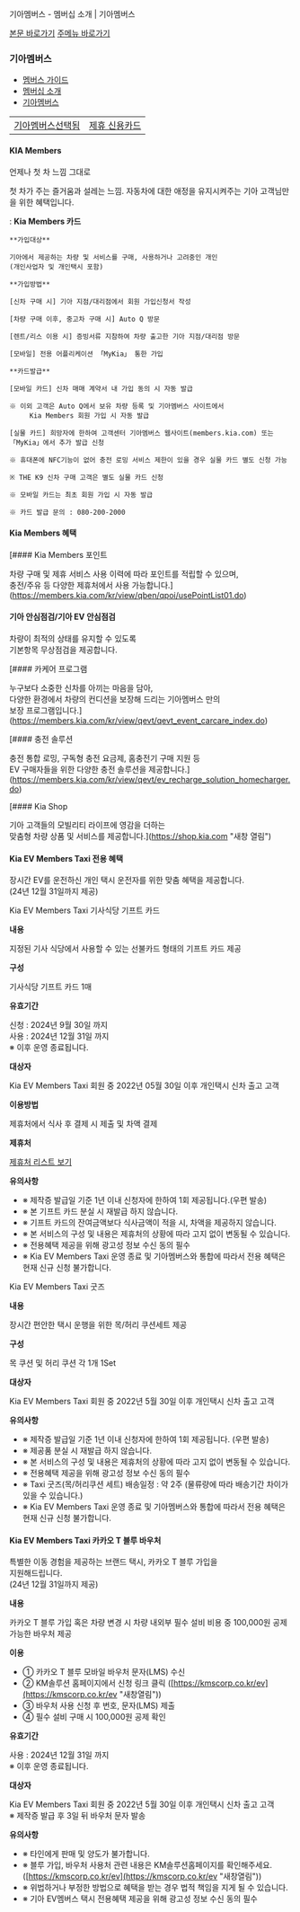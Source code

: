 기아멤버스 - 멤버십 소개 | 기아멤버스










 



[본문 바로가기](#content)
[주메뉴 바로가기](#gnb)

### 기아멤버스

* [멤버스 가이드](https://members.kia.com/kr/view/qmgd/qmgd_memberInfo.do)
* [멤버십 소개](https://members.kia.com/kr/view/qmgd/qmgd_memberInfo.do)
* [기아멤버스](https://members.kia.com/kr/view/qmgd/qmgd_brandInfo.do)

|  |  |
| --- | --- |
| [기아멤버스선택됨](https://members.kia.com/kr/view/qmgd/qmgd_brandInfo.do) | [제휴 신용카드](https://members.kia.com/kr/view/qmgd/qmgd_partnershipCard01.do) |

#### KIA Members

언제나 첫 차 느낌 그대로

첫 차가 주는 즐거움과 설레는 느낌. 자동차에 대한 애정을 유지시켜주는 기아 고객님만을 위한 혜택입니다.

:   **Kia Members 카드**

    **가입대상**

    기아에서 제공하는 차량 및 서비스를 구매, 사용하거나 고려중인 개인  
    (개인사업자 및 개인택시 포함)

    **가입방법**

    [신차 구매 시] 기아 지점/대리점에서 회원 가입신청서 작성

    [차량 구매 이후, 중고차 구매 시] Auto Q 방문

    [렌트/리스 이용 시] 증빙서류 지참하여 차량 출고한 기아 지점/대리점 방문

    [모바일] 전용 어플리케이션 「MyKia」 통한 가입

    **카드발급**

    [모바일 카드] 신차 매매 계약서 내 가입 동의 시 자동 발급

    ※ 이외 고객은 Auto Q에서 보유 차량 등록 및 기아멤버스 사이트에서   
         Kia Members 회원 가입 시 자동 발급

    [실물 카드] 희망자에 한하여 고객센터 기아멤버스 웹사이트(members.kia.com) 또는  
    「MyKia」에서 추가 발급 신청

    ※ 휴대폰에 NFC기능이 없어 충전 로밍 서비스 제한이 있을 경우 실물 카드 별도 신청 가능

    ※ THE K9 신차 구매 고객은 별도 실물 카드 신청

    ※ 모바일 카드는 최초 회원 가입 시 자동 발급

    ※ 카드 발급 문의 : 080-200-2000

#### Kia Members 혜택

[#### Kia Members 포인트

차량 구매 및 제휴 서비스 사용 이력에 따라 포인트를 적립할 수 있으며,   
충전/주유 등 다양한 제휴처에서 사용 가능합니다.](https://members.kia.com/kr/view/qben/qpoi/usePointList01.do)

#### 기아 안심점검/기아 EV 안심점검

차량이 최적의 상태를 유지할 수 있도록   
기본항목 무상점검을 제공합니다.

[#### 카케어 프로그램

누구보다 소중한 신차를 아끼는 마음을 담아,   
다양한 환경에서 차량의 컨디션을 보장해 드리는 기아멤버스 만의   
보장 프로그램입니다.](https://members.kia.com/kr/view/qevt/qevt_event_carcare_index.do)

[#### 충전 솔루션

충전 통합 로밍, 구독형 충전 요금제, 홈충전기 구매 지원 등  
EV 구매자들을 위한 다양한 충전 솔루션을 제공합니다.](https://members.kia.com/kr/view/qevt/ev_recharge_solution_homecharger.do)

[#### Kia Shop

기아 고객들의 모빌리티 라이프에 영감을 더하는   
맞춤형 차량 상품 및 서비스를 제공합니다.](https://shop.kia.com "새창 열림")

#### Kia EV Members Taxi 전용 혜택

장시간 EV를 운전하신 개인 택시 운전자를 위한 맞춤 혜택을 제공합니다.  
(24년 12월 31일까지 제공)

Kia EV Members Taxi 기사식당 기프트 카드

**내용**

지정된 기사 식당에서 사용할 수 있는 선불카드 형태의 기프트 카드 제공

**구성**

기사식당 기프트 카드 1매

**유효기간**

신청 : 2024년 9월 30일 까지  
사용 : 2024년 12월 31일 까지  
※ 이후 운영 종료됩니다.

**대상자**

Kia EV Members Taxi 회원 중 2022년 05월 30일 이후 개인택시 신차 출고 고객

**이용방법**

제휴처에서 식사 후 결제 시 제출 및 차액 결제

**제휴처**

[제휴처 리스트 보기](javascript:openpopTaxiList(); "다운로드")

**유의사항**

* ※ 제작증 발급일 기준 1년 이내 신청자에 한하여 1회 제공됩니다.(우편 발송)
* ※ 본 기프트 카드 분실 시 재발급 하지 않습니다.
* ※ 기프트 카드의 잔여금액보다 식사금액이 적을 시, 차액을 제공하지 않습니다.
* ※ 본 서비스의 구성 및 내용은 제휴처의 상황에 따라 고지 없이 변동될 수 있습니다.
* ※ 전용혜택 제공을 위해 광고성 정보 수신 동의 필수
* ※ Kia EV Members Taxi 운영 종료 및 기아멤버스와 통합에 따라서 전용 혜택은 현재 신규 신청 불가합니다.

Kia EV Members Taxi 굿즈

**내용**

장시간 편안한 택시 운행을 위한 목/허리 쿠션세트 제공

**구성**

목 쿠션 및 허리 쿠션 각 1개 1Set

**대상자**

Kia EV Members Taxi 회원 중 2022년 5월 30일 이후 개인택시 신차 출고 고객

**유의사항**

* ※ 제작증 발급일 기준 1년 이내 신청자에 한하여 1회 제공됩니다. (우편 발송)
* ※ 제공품 분실 시 재발급 하지 않습니다.
* ※ 본 서비스의 구성 및 내용은 제휴처의 상황에 따라 고지 없이 변동될 수 있습니다.
* ※ 전용혜택 제공을 위해 광고성 정보 수신 동의 필수
* ※ Taxi 굿즈(목/허리쿠션 세트) 배송일정 : 약 2주 (물류량에 따라 배송기간 차이가 있을 수 있습니다.)
* ※ Kia EV Members Taxi 운영 종료 및 기아멤버스와 통합에 따라서 전용 혜택은 현재 신규 신청 불가합니다.

#### Kia EV Members Taxi 카카오 T 블루 바우처

특별한 이동 경험을 제공하는 브랜드 택시, 카카오 T 블루 가입을  
 지원해드립니다.  
(24년 12월 31일까지 제공)

**내용**

카카오 T 블루 가입 혹은 차량 변경 시 차량 내외부 필수 설비 비용 중 100,000원 공제 가능한 바우처 제공

**이용**

* ① 카카오 T 블루 모바일 바우처 문자(LMS) 수신
* ② KM솔루션 홈페이지에서 신청 링크 클릭 ([https://kmscorp.co.kr/ev](https://kmscorp.co.kr/ev "새창열림"))
* ③ 바우처 사용 신청 후 번호, 문자(LMS) 제출
* ④ 필수 설비 구매 시 100,000원 공제 확인

**유효기간**

사용 : 2024년 12월 31일 까지   
※ 이후 운영 종료됩니다.

**대상자**

Kia EV Members Taxi 회원 중 2022년 5월 30일 이후 개인택시 신차 출고 고객  
※ 제작증 발급 후 3일 뒤 바우처 문자 발송

**유의사항**

* ※ 타인에게 판매 및 양도가 불가합니다.
* ※ 블루 가입, 바우처 사용처 관련 내용은 KM솔루션홈페이지를 확인해주세요. ([https://kmscorp.co.kr/ev](https://kmscorp.co.kr/ev "새창열림"))
* ※ 위법하거나 부정한 방법으로 혜택을 받는 경우 법적 책임을 지게 될 수 있습니다.
* ※ 기아 EV멤버스 택시 전용혜택 제공을 위해 광고성 정보 수신 동의 필수